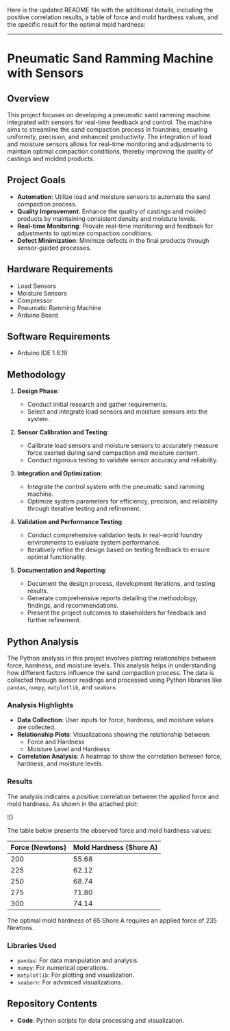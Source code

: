 Here is the updated README file with the additional details, including the positive correlation results, a table of force and mold hardness values, and the specific result for the optimal mold hardness:

---

# Pneumatic Sand Ramming Machine with Sensors

## Overview
This project focuses on developing a pneumatic sand ramming machine integrated with sensors for real-time feedback and control. The machine aims to streamline the sand compaction process in foundries, ensuring uniformity, precision, and enhanced productivity. The integration of load and moisture sensors allows for real-time monitoring and adjustments to maintain optimal compaction conditions, thereby improving the quality of castings and molded products.

## Project Goals
- **Automation**: Utilize load and moisture sensors to automate the sand compaction process.
- **Quality Improvement**: Enhance the quality of castings and molded products by maintaining consistent density and moisture levels.
- **Real-time Monitoring**: Provide real-time monitoring and feedback for adjustments to optimize compaction conditions.
- **Defect Minimization**: Minimize defects in the final products through sensor-guided processes.

## Hardware Requirements
- Load Sensors
- Moisture Sensors
- Compressor
- Pneumatic Ramming Machine
- Arduino Board

## Software Requirements
- Arduino IDE 1.8.19

## Methodology
1. **Design Phase**:
    - Conduct initial research and gather requirements.
    - Select and integrate load sensors and moisture sensors into the system.

2. **Sensor Calibration and Testing**:
    - Calibrate load sensors and moisture sensors to accurately measure force exerted during sand compaction and moisture content.
    - Conduct rigorous testing to validate sensor accuracy and reliability.

3. **Integration and Optimization**:
    - Integrate the control system with the pneumatic sand ramming machine.
    - Optimize system parameters for efficiency, precision, and reliability through iterative testing and refinement.

4. **Validation and Performance Testing**:
    - Conduct comprehensive validation tests in real-world foundry environments to evaluate system performance.
    - Iteratively refine the design based on testing feedback to ensure optimal functionality.

5. **Documentation and Reporting**:
    - Document the design process, development iterations, and testing results.
    - Generate comprehensive reports detailing the methodology, findings, and recommendations.
    - Present the project outcomes to stakeholders for feedback and further refinement.

## Python Analysis

The Python analysis in this project involves plotting relationships between force, hardness, and moisture levels. This analysis helps in understanding how different factors influence the sand compaction process. The data is collected through sensor readings and processed using Python libraries like `pandas`, `numpy`, `matplotlib`, and `seaborn`.

### Analysis Highlights
- **Data Collection**: User inputs for force, hardness, and moisture values are collected.
- **Relationship Plots**: Visualizations showing the relationship between:
    - Force and Hardness
    - Moisture Level and Hardness
- **Correlation Analysis**: A heatmap to show the correlation between force, hardness, and moisture levels.

### Results
The analysis indicates a positive correlation between the applied force and mold hardness. As shown in the attached plot:

![)

The table below presents the observed force and mold hardness values:

| Force (Newtons) | Mold Hardness (Shore A) |
|-----------------|-------------------------|
| 200             | 55.68                   |
| 225             | 62.12                   |
| 250             | 68.74                   |
| 275             | 71.80                   |
| 300             | 74.14                   |

The optimal mold hardness of 65 Shore A requires an applied force of 235 Newtons.

### Libraries Used
- `pandas`: For data manipulation and analysis.
- `numpy`: For numerical operations.
- `matplotlib`: For plotting and visualization.
- `seaborn`: For advanced visualizations.

## Repository Contents
- **Code**: Python scripts for data processing and visualization.
